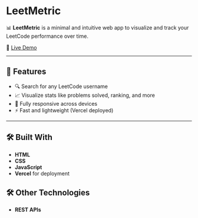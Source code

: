 # LeetMetric

📊 **LeetMetric** is a minimal and intuitive web app to visualize and track your LeetCode performance over time.

🔗 [Live Demo](https://leet-metric-delta.vercel.app/)

---

## 🚀 Features

- 🔍 Search for any LeetCode username
- 📈 Visualize stats like problems solved, ranking, and more
- 📱 Fully responsive across devices
- ⚡ Fast and lightweight (Vercel deployed)

---

## 🛠️ Built With

- **HTML**
- **CSS**
- **JavaScript**
- **Vercel** for deployment

## 🛠️ Other Technologies 

- **REST APIs**
